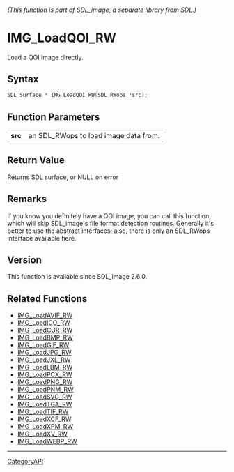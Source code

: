 ###### (This function is part of SDL_image, a separate library from SDL.)
# IMG_LoadQOI_RW

Load a QOI image directly.

## Syntax

```c
SDL_Surface * IMG_LoadQOI_RW(SDL_RWops *src);

```

## Function Parameters

|             |                                       |
| ----------- | ------------------------------------- |
| **src**     | an SDL_RWops to load image data from. |

## Return Value

Returns SDL surface, or NULL on error

## Remarks

If you know you definitely have a QOI image, you can call this function,
which will skip SDL_image's file format detection routines. Generally it's
better to use the abstract interfaces; also, there is only an SDL_RWops
interface available here.

## Version

This function is available since SDL_image 2.6.0.

## Related Functions

* [IMG_LoadAVIF_RW](IMG_LoadAVIF_RW)
* [IMG_LoadICO_RW](IMG_LoadICO_RW)
* [IMG_LoadCUR_RW](IMG_LoadCUR_RW)
* [IMG_LoadBMP_RW](IMG_LoadBMP_RW)
* [IMG_LoadGIF_RW](IMG_LoadGIF_RW)
* [IMG_LoadJPG_RW](IMG_LoadJPG_RW)
* [IMG_LoadJXL_RW](IMG_LoadJXL_RW)
* [IMG_LoadLBM_RW](IMG_LoadLBM_RW)
* [IMG_LoadPCX_RW](IMG_LoadPCX_RW)
* [IMG_LoadPNG_RW](IMG_LoadPNG_RW)
* [IMG_LoadPNM_RW](IMG_LoadPNM_RW)
* [IMG_LoadSVG_RW](IMG_LoadSVG_RW)
* [IMG_LoadTGA_RW](IMG_LoadTGA_RW)
* [IMG_LoadTIF_RW](IMG_LoadTIF_RW)
* [IMG_LoadXCF_RW](IMG_LoadXCF_RW)
* [IMG_LoadXPM_RW](IMG_LoadXPM_RW)
* [IMG_LoadXV_RW](IMG_LoadXV_RW)
* [IMG_LoadWEBP_RW](IMG_LoadWEBP_RW)

----
[CategoryAPI](CategoryAPI)

